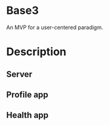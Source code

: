 # Base3
An MVP for a user-centered paradigm.

# Description

## Server

## Profile app

## Health app 

